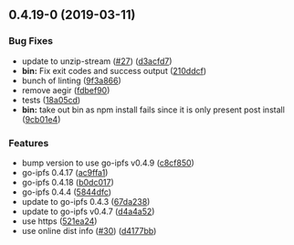 <a name="0.4.19-0"></a>
## 0.4.19-0 (2019-03-11)


### Bug Fixes

* update to unzip-stream ([#27](https://github.com/ipfs/npm-go-ipfs-dep/issues/27)) ([d3acfd7](https://github.com/ipfs/npm-go-ipfs-dep/commit/d3acfd7))
* **bin:** Fix exit codes and success output ([210ddcf](https://github.com/ipfs/npm-go-ipfs-dep/commit/210ddcf))
* bunch of linting ([9f3a866](https://github.com/ipfs/npm-go-ipfs-dep/commit/9f3a866))
* remove aegir ([fdbef90](https://github.com/ipfs/npm-go-ipfs-dep/commit/fdbef90))
* tests ([18a05cd](https://github.com/ipfs/npm-go-ipfs-dep/commit/18a05cd))
* **bin:** take out bin as npm install fails since it is only present post install ([9cb01e4](https://github.com/ipfs/npm-go-ipfs-dep/commit/9cb01e4))


### Features

* bump version to use go-ipfs v0.4.9 ([c8cf850](https://github.com/ipfs/npm-go-ipfs-dep/commit/c8cf850))
* go-ipfs 0.4.17 ([ac9ffa1](https://github.com/ipfs/npm-go-ipfs-dep/commit/ac9ffa1))
* go-ipfs 0.4.18 ([b0dc017](https://github.com/ipfs/npm-go-ipfs-dep/commit/b0dc017))
* go-ipfs 0.4.4 ([5844dfc](https://github.com/ipfs/npm-go-ipfs-dep/commit/5844dfc))
* update to go-ipfs 0.4.3 ([67da238](https://github.com/ipfs/npm-go-ipfs-dep/commit/67da238))
* update to go-ipfs v0.4.7 ([d4a4a52](https://github.com/ipfs/npm-go-ipfs-dep/commit/d4a4a52))
* use https ([521ea24](https://github.com/ipfs/npm-go-ipfs-dep/commit/521ea24))
* use online dist info ([#30](https://github.com/ipfs/npm-go-ipfs-dep/issues/30)) ([d4177bb](https://github.com/ipfs/npm-go-ipfs-dep/commit/d4177bb))




